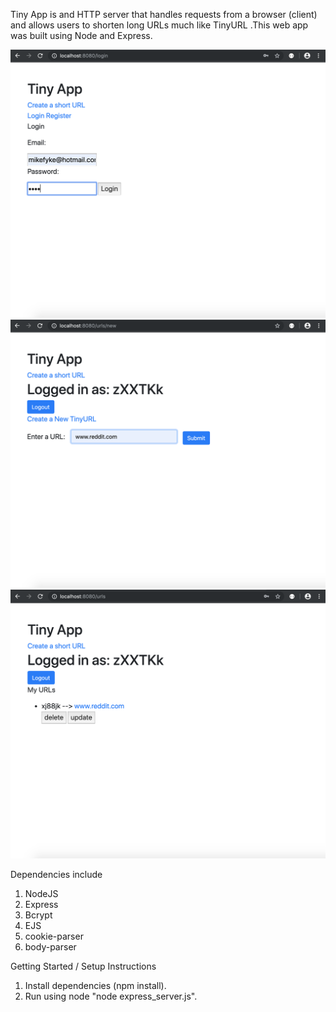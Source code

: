Tiny App is and HTTP server that handles requests from a browser (client) and allows users to shorten long URLs much like TinyURL .This web app was built using Node and Express.

!["Screenshot of Login page"](https://github.com/MikeTheFyke/tinyapp/blob/master/docs/Screen%20Shot%202019-05-05%20at%209.35.04%20PM.png?raw=true)
!["Screenshot of Create URL page"](https://github.com/MikeTheFyke/tinyapp/blob/master/docs/Screen%20Shot%202019-05-05%20at%209.36.18%20PM.png?raw=true)
!["Screenshot of Users URL's"](https://github.com/MikeTheFyke/tinyapp/blob/master/docs/Screen%20Shot%202019-05-05%20at%209.35.56%20PM.png?raw=true)

Dependencies include
1. NodeJS
2. Express
3. Bcrypt
4. EJS
5. cookie-parser
6. body-parser

Getting Started / Setup Instructions
1. Install dependencies (npm install). 
2. Run using node "node express_server.js".
